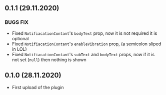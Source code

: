 ## 0.1.1 (29.11.2020)

### BUGS FIX
* Fixed `NotifiacationContant`'s `bodyText` prop, now it is not required it is optional
* Fixed `NotifiacationContant`'s `enableVibration` prop, (a semicolon sliped in LOL)
* Fixed `NotifiacationContant`'s `subText` and `bodyText` props, now if it is not set (`null`) then nothing is shown

## 0.1.0 (28.11.2020)

* First upload of the plugin
